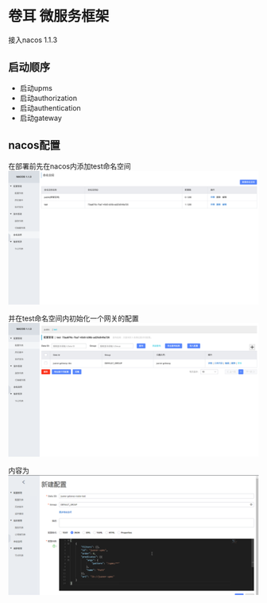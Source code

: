 # 卷耳 微服务框架

接入nacos 1.1.3

## 启动顺序
- 启动upms
- 启动authorization
- 启动authentication
- 启动gateway

## nacos配置
在部署前先在nacos内添加test命名空间
![截图](/doc/img/create_namespace.png)

并在test命名空间内初始化一个网关的配置
![截图](/doc/img/create_gateway_init_route_config.png)

内容为
![截图](/doc/img/init_route_config.png)